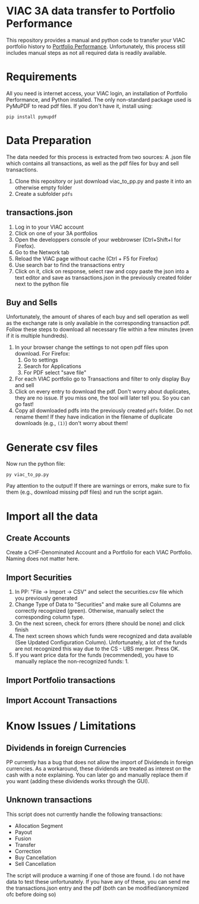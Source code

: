 # VIAC 3A data transfer to Portfolio Performance

This repository provides a manual and python code to transfer your VIAC portfolio history to [Portfolio Performance](https://www.portfolio-performance.info/). Unfortunately, this process still includes manual steps as not all required data is readily available.

# Requirements

All you need is internet access, your VIAC login, an installation of Portfolio Performance, and Python installed. The only non-standard package used is PyMuPDF to read pdf files. If you don't have it, install using:

`pip install pymupdf`

# Data Preparation

The data needed for this process is extracted from two sources: A .json file which contains all transactions, as well as the pdf files for buy and sell transactions.

1. Clone this repository or just download viac_to_pp.py and paste it into an otherwise empty folder
2. Create a subfolder `pdfs`

## transactions.json

1. Log in to your VIAC account
2. Click on one of your 3A portfolios
3. Open the developpers console of your webbrowser (Ctrl+Shift+I for Firefox).
4. Go to the Network tab
5. Reload the VIAC page without cache (Ctrl + F5 for Firefox)
6. Use search bar to find the transactions entry
7. Click on it, click on response, select raw and copy paste the json into a text editor and save as transactions.json in the previously created folder next to the python file

## Buy and Sells

Unfortunately, the amount of shares of each buy and sell operation as well as the exchange rate is only available in the corresponding transaction pdf. Follow these steps to download all necessary file within a few minutes (even if it is multiple hundreds).

1. In your browser change the settings to not open pdf files upon download. For Firefox:
	1. Go to settings
	2. Search for Applications
	3. For PDF select "save file"
2. For each VIAC portfolio go to Transactions and filter to only display Buy and sell
3. Click on every entry to download the pdf. Don't worry about duplicates, they are no issue. If you miss one, the tool will later tell you. So you can go fast!
4. Copy all downloaded pdfs into the previously created `pdfs` folder. Do not rename them! If they have indication in the filename of duplicate downloads (e.g., `(1)`) don't worry about them!

# Generate csv files

Now run the python file:

`py viac_to_pp.py`

Pay attention to the output! If there are warnings or errors, make sure to fix them (e.g., download missing pdf files) and run the script again.


# Import all the data

## Create Accounts

Create a CHF-Denominated Account and a Portfolio for each VIAC Portfolio. Naming does not matter here.

## Import Securities

1. In PP: "File -> Import -> CSV" and select the securities.csv file which you previously generated
2. Change Type of Data to "Securities" and make sure all Columns are correctly recognized (green). Otherwise, manually select the corresponding column type.
3. On the next screen, check for errors (there should be none) and click finish
4. The next screen shows which funds were recognized and data available (See Updated Configuration Column). Unfortunately, a lot of the funds are not recognized this way due to the CS - UBS merger. Press OK.
5. If you want price data for the funds (recommended), you have to manually replace the non-recognized funds:
	1. 

## Import Portfolio transactions


## Import Account Transactions


# Know Issues / Limitations

## Dividends in foreign Currencies
PP currently has a bug that does not allow the import of Dividends in foreign currencies. As a workaround, these dividends are treated as interest on the cash with a note explaining. You can later go and manually replace them if you want (adding these dividends works through the GUI).

## Unknown transactions
This script does not currently handle the following transactions:

- Allocation Segment
- Payout
- Fusion
- Transfer
- Correction
- Buy Cancellation
- Sell Cancellation

The script will produce a warning if one of those are found.
I do not have data to test these unfortunately. If you have any of these, you can send me the transactions.json entry and the pdf (both can be modified/anonymized ofc before doing so)

